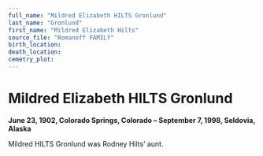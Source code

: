 ```yaml
---
full_name: "Mildred Elizabeth HILTS Gronlund"
last_name: "Gronlund"
first_name: "Mildred Elizabeth Hilts"
source_file: "Romanoff FAMILY"
birth_location:
death_location:
cemetry_plot: 
---
```

# Mildred Elizabeth HILTS Gronlund

**June 23, 1902, Colorado Springs, Colorado – September 7, 1998,
Seldovia, Alaska**

Mildred HILTS Gronlund was Rodney Hilts’ aunt.

